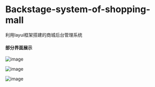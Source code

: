 # Backstage-system-of-shopping-mall
利用layui框架搭建的商城后台管理系统
#### 部分界面展示
![image](https://user-images.githubusercontent.com/82482605/120812334-78045380-c57f-11eb-8efb-c798a7d563cb.png)

![image](https://user-images.githubusercontent.com/82482605/120812374-805c8e80-c57f-11eb-9444-f587ca32ab8e.png)

![image](https://user-images.githubusercontent.com/82482605/120812629-c0237600-c57f-11eb-8f91-9011406720dc.png)

